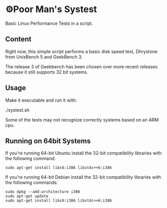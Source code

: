 # ⚙️Poor Man's Systest

Basic Linux Performance Tests in a script.


## Content

Right now, this simple script performs a basic disk speed test, Dhrystone from UnixBench 5 and GeekBench 3.

The release 3 of Geekbench has been chosen over more recent releases because it still supports 32 bit systems.

## Usage

Make it executable and run it with:

   ./systest.sh
   
Some of the tests may not recognize correctly systems based on an ARM cpu.

## Running on 64bit Systems

If you're running 64-bit Ubuntu install the 32-bit compatibility libraries with the following command:

    sudo apt-get install libc6:i386 libstdc++6:i386
    
If you're running 64-bit Debian install the 32-bit compatibility libraries with the following commands:

    sudo dpkg --add-architecture i386 
    sudo apt-get update
    sudo apt-get install libc6:i386 libstdc++6:i386
